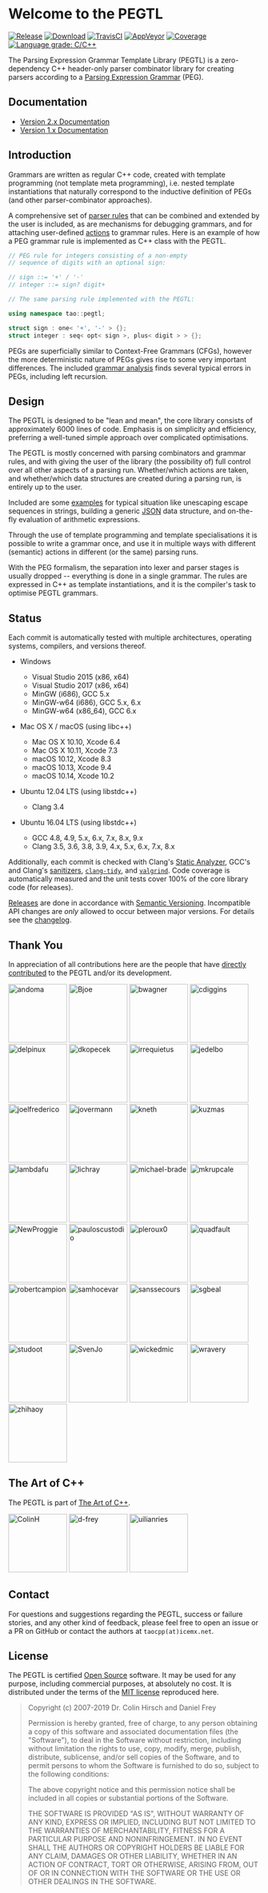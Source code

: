 # Welcome to the PEGTL

[![Release](https://img.shields.io/github/release/taocpp/PEGTL.svg)](https://github.com/taocpp/PEGTL/releases/latest)
[![Download](https://api.bintray.com/packages/taocpp/public-conan/pegtl%3Ataocpp/images/download.svg)](https://bintray.com/taocpp/public-conan/pegtl%3Ataocpp/_latestVersion)
[![TravisCI](https://travis-ci.org/taocpp/PEGTL.svg?branch=2.x)](https://travis-ci.org/taocpp/PEGTL)
[![AppVeyor](https://ci.appveyor.com/api/projects/status/pa5sbnw68tu650aq/branch/2.x?svg=true)](https://ci.appveyor.com/project/taocpp/PEGTL)
[![Coverage](https://coveralls.io/repos/github/taocpp/PEGTL/badge.svg?branch=2.x)](https://coveralls.io/github/taocpp/PEGTL)
[![Language grade: C/C++](https://img.shields.io/lgtm/grade/cpp/g/taocpp/PEGTL.svg)](https://lgtm.com/projects/g/taocpp/PEGTL/context:cpp)

The Parsing Expression Grammar Template Library (PEGTL) is a zero-dependency C++ header-only parser combinator library for creating parsers according to a [Parsing Expression Grammar](http://en.wikipedia.org/wiki/Parsing_expression_grammar) (PEG).

## Documentation

* [Version 2.x Documentation](doc/README.md)
* [Version 1.x Documentation](https://github.com/taocpp/PEGTL/blob/1.x/doc/README.md)

## Introduction

Grammars are written as regular C++ code, created with template programming (not template meta programming), i.e. nested template instantiations that naturally correspond to the inductive definition of PEGs (and other parser-combinator approaches).

A comprehensive set of [parser rules](doc/Rule-Reference.md) that can be combined and extended by the user is included, as are mechanisms for debugging grammars, and for attaching user-defined [actions](doc/Actions-and-States.md) to grammar rules.
Here is an example of how a PEG grammar rule is implemented as C++ class with the PEGTL.

```c++
// PEG rule for integers consisting of a non-empty
// sequence of digits with an optional sign:

// sign ::= '+' / '-'
// integer ::= sign? digit+

// The same parsing rule implemented with the PEGTL:

using namespace tao::pegtl;

struct sign : one< '+', '-' > {};
struct integer : seq< opt< sign >, plus< digit > > {};
```

PEGs are superficially similar to Context-Free Grammars (CFGs), however the more deterministic nature of PEGs gives rise to some very important differences.
The included [grammar analysis](doc/Grammar-Analysis.md) finds several typical errors in PEGs, including left recursion.

## Design

The PEGTL is designed to be "lean and mean", the core library consists of approximately 6000 lines of code.
Emphasis is on simplicity and efficiency, preferring a well-tuned simple approach over complicated optimisations.

The PEGTL is mostly concerned with parsing combinators and grammar rules, and with giving the user of the library (the possibility of) full control over all other aspects of a parsing run. Whether/which actions are taken, and whether/which data structures are created during a parsing run, is entirely up to the user.

Included are some [examples](doc/Contrib-and-Examples.md#examples) for typical situation like unescaping escape sequences in strings, building a generic [JSON](http://www.json.org/) data structure, and on-the-fly evaluation of arithmetic expressions.

Through the use of template programming and template specialisations it is possible to write a grammar once, and use it in multiple ways with different (semantic) actions in different (or the same) parsing runs.

With the PEG formalism, the separation into lexer and parser stages is usually dropped -- everything is done in a single grammar.
The rules are expressed in C++ as template instantiations, and it is the compiler's task to optimise PEGTL grammars.

## Status

Each commit is automatically tested with multiple architectures, operating systems, compilers, and versions thereof.

* Windows

  * Visual Studio 2015 (x86, x64)
  * Visual Studio 2017 (x86, x64)
  * MinGW (i686), GCC 5.x
  * MinGW-w64 (i686), GCC 5.x, 6.x
  * MinGW-w64 (x86_64), GCC 6.x

* Mac OS X / macOS (using libc++)

  * Mac OS X 10.10, Xcode 6.4
  * Mac OS X 10.11, Xcode 7.3
  * macOS 10.12, Xcode 8.3
  * macOS 10.13, Xcode 9.4
  * macOS 10.14, Xcode 10.2

* Ubuntu 12.04 LTS (using libstdc++)

  * Clang 3.4

* Ubuntu 16.04 LTS (using libstdc++)

  * GCC 4.8, 4.9, 5.x, 6.x, 7.x, 8.x, 9.x
  * Clang 3.5, 3.6, 3.8, 3.9, 4.x, 5.x, 6.x, 7.x, 8.x

Additionally, each commit is checked with Clang's [Static Analyzer](https://clang-analyzer.llvm.org/), GCC's and Clang's [sanitizers](https://github.com/google/sanitizers), [`clang-tidy`](http://clang.llvm.org/extra/clang-tidy/), and [`valgrind`](http://valgrind.org/).
Code coverage is automatically measured and the unit tests cover 100% of the core library code (for releases).

[Releases](https://github.com/taocpp/PEGTL/releases) are done in accordance with [Semantic Versioning](http://semver.org/).
Incompatible API changes are *only* allowed to occur between major versions.
For details see the [changelog](doc/Changelog.md).

## Thank You

In appreciation of all contributions here are the people that have [directly contributed](https://github.com/taocpp/PEGTL/graphs/contributors) to the PEGTL and/or its development.

[<img alt="andoma" src="https://avatars2.githubusercontent.com/u/216384?v=4&s=117" width="117">](https://github.com/andoma)
[<img alt="Bjoe" src="https://avatars3.githubusercontent.com/u/727911?v=4&s=117" width="117">](https://github.com/Bjoe)
[<img alt="bwagner" src="https://avatars3.githubusercontent.com/u/447049?v=4&s=117" width="117">](https://github.com/bwagner)
[<img alt="cdiggins" src="https://avatars2.githubusercontent.com/u/1759994?s=460&v=4?v=4&s=117" width="117">](https://github.com/cdiggins)
[<img alt="delpinux" src="https://avatars0.githubusercontent.com/u/35096584?v=4&s=117" width="117">](https://github.com/delpinux)
[<img alt="dkopecek" src="https://avatars2.githubusercontent.com/u/1353140?v=4&s=117" width="117">](https://github.com/dkopecek)
[<img alt="irrequietus" src="https://avatars0.githubusercontent.com/u/231192?v=4&s=117" width="117">](https://github.com/irrequietus)
[<img alt="jedelbo" src="https://avatars2.githubusercontent.com/u/572755?v=4&s=117" width="117">](https://github.com/jedelbo)
[<img alt="joelfrederico" src="https://avatars0.githubusercontent.com/u/458871?v=4&s=117" width="117">](https://github.com/joelfrederico)
[<img alt="jovermann" src="https://avatars3.githubusercontent.com/u/6087443?v=4&s=117" width="117">](https://github.com/jovermann)
[<img alt="kneth" src="https://avatars0.githubusercontent.com/u/1225363?v=4&s=117" width="117">](https://github.com/kneth)
[<img alt="kuzmas" src="https://avatars1.githubusercontent.com/u/1858553?v=4&s=117" width="117">](https://github.com/kuzmas)
[<img alt="lambdafu" src="https://avatars1.githubusercontent.com/u/1138455?v=4&s=117" width="117">](https://github.com/lambdafu)
[<img alt="lichray" src="https://avatars2.githubusercontent.com/u/433009?v=4&s=117" width="117">](https://github.com/lichray)
[<img alt="michael-brade" src="https://avatars0.githubusercontent.com/u/8768950?v=4&s=117" width="117">](https://github.com/michael-brade)
[<img alt="mkrupcale" src="https://avatars1.githubusercontent.com/u/13936020?v=4&s=117" width="117">](https://github.com/mkrupcale)
[<img alt="NewProggie" src="https://avatars3.githubusercontent.com/u/162319?s=460&v=4?v=4&s=117" width="117">](https://github.com/NewProggie)
[<img alt="pauloscustodio" src="https://avatars1.githubusercontent.com/u/70773?v=4&s=117" width="117">](https://github.com/pauloscustodio)
[<img alt="pleroux0" src="https://avatars2.githubusercontent.com/u/39619854?v=4&s=117" width="117">](https://github.com/pleroux0)
[<img alt="quadfault" src="https://avatars3.githubusercontent.com/u/30195320?v=4&s=117" width="117">](https://github.com/quadfault)
[<img alt="robertcampion" src="https://avatars2.githubusercontent.com/u/4220569?v=4&s=117" width="117">](https://github.com/robertcampion)
[<img alt="samhocevar" src="https://avatars2.githubusercontent.com/u/245089?v=4&s=117" width="117">](https://github.com/samhocevar)
[<img alt="sanssecours" src="https://avatars2.githubusercontent.com/u/691989?v=4&s=117" width="117">](https://github.com/sanssecours)
[<img alt="sgbeal" src="https://avatars1.githubusercontent.com/u/235303?v=4&s=117" width="117">](https://github.com/sgbeal)
[<img alt="studoot" src="https://avatars1.githubusercontent.com/u/799344?v=4&s=117" width="117">](https://github.com/studoot)
[<img alt="SvenJo" src="https://avatars1.githubusercontent.com/u/1538181?s=460&v=4?v=4&s=117" width="117">](https://github.com/SvenJo)
[<img alt="wickedmic" src="https://avatars1.githubusercontent.com/u/12001183?v=4&s=117" width="117">](https://github.com/wickedmic)
[<img alt="wravery" src="https://avatars0.githubusercontent.com/u/6502881?v=4&s=117" width="117">](https://github.com/wravery)
[<img alt="zhihaoy" src="https://avatars2.githubusercontent.com/u/43971430?v=4&s=117" width="117">](https://github.com/zhihaoy)

## The Art of C++

The PEGTL is part of [The Art of C++](https://taocpp.github.io/).

[<img alt="ColinH" src="https://avatars0.githubusercontent.com/u/113184?v=4&s=117" width="117">](https://github.com/ColinH)
[<img alt="d-frey" src="https://avatars2.githubusercontent.com/u/3956325?v=4&s=117" width="117">](https://github.com/d-frey)
[<img alt="uilianries" src="https://avatars0.githubusercontent.com/u/4870173?v=4&s=117" width="117">](https://github.com/uilianries)

## Contact

For questions and suggestions regarding the PEGTL, success or failure stories, and any other kind of feedback, please feel free to open an issue or a PR on GitHub or contact the authors at `taocpp(at)icemx.net`.

## License

The PEGTL is certified [Open Source](http://www.opensource.org/docs/definition.html) software. It may be used for any purpose, including commercial purposes, at absolutely no cost. It is distributed under the terms of the [MIT license](http://www.opensource.org/licenses/mit-license.html) reproduced here.

> Copyright (c) 2007-2019 Dr. Colin Hirsch and Daniel Frey
>
> Permission is hereby granted, free of charge, to any person obtaining a copy of this software and associated documentation files (the "Software"), to deal in the Software without restriction, including without limitation the rights to use, copy, modify, merge, publish, distribute, sublicense, and/or sell copies of the Software, and to permit persons to whom the Software is furnished to do so, subject to the following conditions:
>
> The above copyright notice and this permission notice shall be included in all copies or substantial portions of the Software.
>
> THE SOFTWARE IS PROVIDED "AS IS", WITHOUT WARRANTY OF ANY KIND, EXPRESS OR IMPLIED, INCLUDING BUT NOT LIMITED TO THE WARRANTIES OF MERCHANTABILITY, FITNESS FOR A PARTICULAR PURPOSE AND NONINFRINGEMENT. IN NO EVENT SHALL THE AUTHORS OR COPYRIGHT HOLDERS BE LIABLE FOR ANY CLAIM, DAMAGES OR OTHER LIABILITY, WHETHER IN AN ACTION OF CONTRACT, TORT OR OTHERWISE, ARISING FROM, OUT OF OR IN CONNECTION WITH THE SOFTWARE OR THE USE OR OTHER DEALINGS IN THE SOFTWARE.
